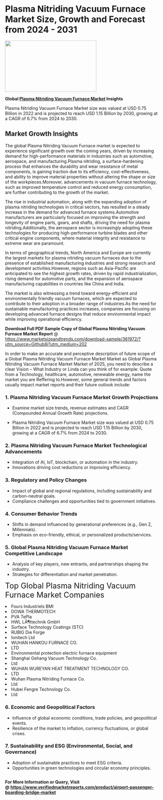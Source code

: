 <H1>Plasma Nitriding Vacuum Furnace Market Size, Growth and Forecast from 2024 - 2031</H1><img class="aligncenter size-medium wp-image-584254" src="https://thirdeyenews.in/wp-content/uploads/2024/09/Global-Market-Research-300x168.jpeg" alt="" width="300" height="168" /><p><strong>Global&nbsp;<a href="https://www.marketsizeandtrends.com/download-sample/361972/?utm_source=Github8j?utm_medium=202">Plasma Nitriding Vacuum Furnace Market</a> Insights</strong></p><p>Plasma Nitriding Vacuum Furnace Market size was valued at USD 0.75 Billion in 2022 and is projected to reach USD 1.15 Billion by 2030, growing at a CAGR of 6.7% from 2024 to 2030.</p><p><h2>Market Growth Insights</h2> <p>The global Plasma Nitriding Vacuum Furnace market is expected to experience significant growth over the coming years, driven by increasing demand for high-performance materials in industries such as automotive, aerospace, and manufacturing.Plasma nitriding, a surface-hardening process that enhances the durability and wear resistance of metal components, is gaining traction due to its efficiency, cost-effectiveness, and ability to improve material properties without altering the shape or size of the workpieces.Moreover, advancements in vacuum furnace technology, such as improved temperature control and reduced energy consumption, are further contributing to the growth of the market.</p> <p>The rise in industrial automation, along with the expanding adoption of plasma nitriding technologies in critical sectors, has resulted in a steady increase in the demand for advanced furnace systems.Automotive manufacturers are particularly focused on improving the strength and longevity of engine parts, gears, and shafts, driving the need for plasma nitriding.Additionally, the aerospace sector is increasingly adopting these technologies for producing high-performance turbine blades and other critical engine components, where material integrity and resistance to extreme wear are paramount.</p> <p>In terms of geographical trends, North America and Europe are currently the largest markets for plasma nitriding vacuum furnaces due to the presence of established manufacturing industries and strong research and development activities.However, regions such as Asia-Pacific are anticipated to see the highest growth rates, driven by rapid industrialization, rising demand for automotive parts, and the expansion of aerospace manufacturing capabilities in countries like China and India.</p> <p>The market is also witnessing a trend toward energy-efficient and environmentally friendly vacuum furnaces, which are expected to contribute to their adoption in a broader range of industries.As the need for sustainable manufacturing practices increases, companies are focusing on developing advanced furnace designs that reduce environmental impact while improving operational efficiency.</p> <p><span class=""><strong>Download Full PDF Sample Copy of Global Plasma Nitriding Vacuum Furnace Market Report</strong> @ <a href="https://www.marketsizeandtrends.com/download-sample/361972/?utm_source=Github8j?utm_medium=202" target="_blank">https://www.marketsizeandtrends.com/download-sample/361972/?utm_source=Github8j?utm_medium=202</a></span></p><p>In order to make an accurate and perceptive description of future scope of a Global&nbsp;Plasma Nitriding Vacuum Furnace Market Market as Global&nbsp;Plasma Nitriding Vacuum Furnace Market Market of 2025, you need to describe a clear Vision &ndash; What Industry or Linda can you think of for example: Quote from a Technology, healthcare, automotive, renewable energy, name the market you are Reffering to.However, some general trends and factors usually impact market reports and their future outlook include:</p><h3>1.&nbsp;<strong>Plasma Nitriding Vacuum Furnace Market Growth Projections</strong></h3><ul><li>Examine market size trends, revenue estimates and CAGR (Compounded Annual Growth Rate) projections.</li><li><p>Plasma Nitriding Vacuum Furnace Market size was valued at USD 0.75 Billion in 2022 and is projected to reach USD 1.15 Billion by 2030, growing at a CAGR of 6.7% from 2024 to 2030.</p></li></ul><h3>2.&nbsp;<strong>Plasma Nitriding Vacuum Furnace Market Technological Advancements</strong></h3><ul><li>Integration of AI, IoT, blockchain, or automation in the industry.</li><li>Innovations driving cost reductions or improving efficiency.</li></ul><h3>3.&nbsp;<strong>Regulatory and Policy Changes</strong></h3><ul><li>Impact of global and regional regulations, including sustainability and carbon-neutral goals.</li><li>Compliance challenges and opportunities tied to government initiatives.</li></ul><h3>4.&nbsp;<strong>Consumer Behavior Trends</strong></h3><ul><li>Shifts in demand influenced by generational preferences (e.g., Gen Z, Millennials).</li><li>Emphasis on eco-friendly, ethical, or personalized products/services.</li></ul><h3>5.&nbsp;<strong>Global Plasma Nitriding Vacuum Furnace Market Competitive Landscape</strong></h3><ul><li>Analysis of key players, new entrants, and partnerships shaping the industry.</li><li>Strategies for differentiation and market penetration.</li></ul><p data-pm-slice="1 1 []"><span style="color: inherit; font-family: inherit; font-size: 25px;">Top Global Plasma Nitriding Vacuum Furnace Market Companies</span></p><div class="" data-test-id=""><p><li>Fours Industriels BMI</li><li> DOWA THERMOTECH</li><li> PVA TePla</li><li> HWL LÃ¶ttechnik GmbH</li><li> Surface Technology Coatings (STC)</li><li> RUBIG Die Forge</li><li> Ionitech Ltd</li><li> WUHAN HANKOU FURNACE CO.</li><li>LTD</li><li> Environmental protection electric furnace equipment</li><li> Shanghai Gehang Vacuum Technology Co.</li><li>Ltd</li><li> WUHAN WUREYAN HEAT TREATMENT TECHNOLOGY CO.</li><li>LTD</li><li> Wuhan Plasma Nitriding Furnace Co.</li><li> Ltd</li><li> Hubei Fengre Technology Co.</li><li> Ltd</li></p></div><h3>6.&nbsp;<strong>Economic and Geopolitical Factors</strong></h3><ul><li>Influence of global economic conditions, trade policies, and geopolitical events.</li><li>Resilience of the market to inflation, currency fluctuations, or global crises.</li></ul><h3>7.&nbsp;<strong>Sustainability and ESG (Environmental, Social, and Governance)</strong></h3><ul><li>Adoption of sustainable practices to meet ESG criteria.</li><li>Opportunities in green technologies and circular economy principles.</li></ul><h2><strong style="font-size: 14px;">For More Information or Query, Visit @&nbsp;</strong><a style="background-color: #ffffff; font-size: 14px;" href="https://www.marketsizeandtrends.com/report/plasma-nitriding-vacuum-furnace-market/" target="_blank">https://www.verifiedmarketreports.com/product/airport-passenger-boarding-bridge-market</a></h2>